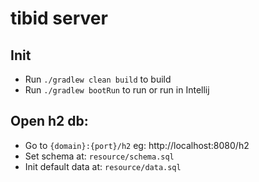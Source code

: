 # tibid server
## Init
- Run `./gradlew clean build` to build 
- Run `./gradlew bootRun` to run or run in Intellij

## Open h2 db:
- Go to `{domain}:{port}/h2` eg: http://localhost:8080/h2
- Set schema at: `resource/schema.sql`
- Init default data at: `resource/data.sql`
